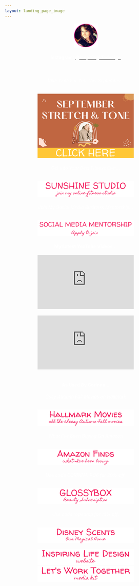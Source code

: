 ```yaml
---
layout: landing_page_image
---
```

<center>
<img src='/i/cory-small.png' alt='Profile image of Corinna'>
<h4><span style="color:white">Instagram: </span>
<a href="https://www.instagram.com/inspiringlifedesign/" target="_blank" rel="noopener"><span style="color:white">@inspiringlifedesign</span></a>
</h4>
<br />
</center>
<center>

<h6 class="title"><span style="color:white">Take Time For You This September...</span></h6>
<a href="/sunshinestudio/stretchandtone"><img src='/i/Buttons/instagram/image-buttons/stretch.png' alt='link to September Stretch & Tone enquiry page' /></a>
<br />
<h6 class="title"><span style="color:white">Get Into Your Best Fitness Ever...</span></h6>
<a href="/sunshinestudio"><img src='/i/Buttons/instagram/current/sunshinestudio.png' alt='link to Sunshine Studio information request page' /></a>
<br />
<h6 class="title"><span style="color:white">Join My Social Media Business Mentorship...</span></h6>
<a href="/sunshinestudio/mentorship"><img src='/i/Buttons/instagram/current/mentorship.png' alt='link to Sunshine Studio mentoring information request page' /></a>
<br />

<div class="separator-2"></div>
<!-- YouTube latest START -->
<h4 class="title"><span style="color:white">My Latest YouTube Videos...</span></h4>
<iframe width="300" height="168" src="https://www.youtube-nocookie.com/embed/k7IedZeeXyA?rel=0" frameborder="0" allow="accelerometer; autoplay; encrypted-media; gyroscope; picture-in-picture" allowfullscreen></iframe>
  <br><br>

  <iframe width="300" height="168" src="https://www.youtube-nocookie.com/embed/a6xT7Ba_rF4?rel=0" frameborder="0" allow="accelerometer; autoplay; encrypted-media; gyroscope; picture-in-picture" allowfullscreen></iframe>
  <br><br>
<!-- YouTube latest END -->

<div class="separator-2"></div>
<h4 class="title"><span style="color:white">As Used By Corinna...</span></h4>
<h6 class="title"><span style="color:white">Cosy Autumn Fall Movies on Hallmark</span></h6>
<a href="https://www.amazon.co.uk/gp/video/offers/?benefitId=hallmarkuk&tag=corinnaphilli-21" target="_blank" rel="noopener"><img src='/i/Buttons/instagram/current/hallmark.png' alt='link to get the Hallmark Channel via Amazon Prime in UK' /></a>
<br />
 <h6 class="title"><span style="color:white">What I've Been Buying On Amazon</span></h6>
<a href="https://www.amazon.co.uk/shop/inspiringlifedesign?listId=3U0NM08QFZXW7&ref=idea_share_inf" target="_blank" rel="noopener"><img src='/i/Buttons/instagram/current/amazon.png' alt='link to my Amazon Storefront Instagram list' /></a>
<br />
<h6 class="title"><span style="color:white">Use code <i>CORINNA-RO6</i> for 20% off:</span></h6>
<a href="/takemeto/glossy" target="_blank" rel="noopener"><img src='/i/Buttons/instagram/current/glossybox.png' alt='link to GlossyBox site' /></a>
<br />
<h6 class="title"><span style="color:white">Use code <i>ropedrop</i> for 10% off:</span></h6>
<a href="https://www.ourmagicalhome.co.uk/" target="_blank" rel="noopener"><img src='/i/Buttons/instagram/current/ourmagicalhome.png' alt='link to Our Magical Home Etsy store' /></a>
<br />

<div class="separator-2"></div>

<a href="/" target="_blank" rel="noopener"><img src='/i/Buttons/instagram/current/ild.png' alt='link to Inspiring Life Design website' /></a>
<br />
<a href="/printables/ILD_Media_Kit.pdf" target="_blank" rel="noopener"><img src='/i/Buttons/instagram/current/mediakit.png' alt='link to Inspiring Life Design Media Kit' /></a>
<br />

</center>
